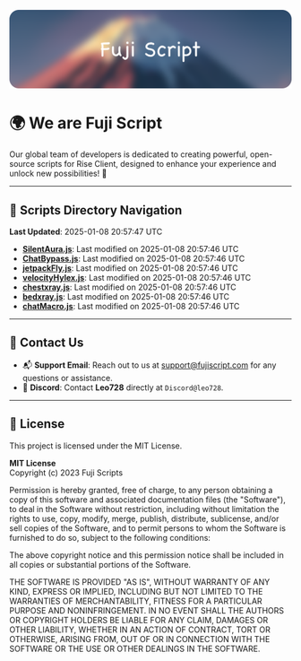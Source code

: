 ![Banner](.github/b.webp)

# 🌍 **We are Fuji Script**

Our global team of developers is dedicated to creating powerful, open-source scripts for Rise Client, designed to enhance your experience and unlock new possibilities! 🌟

---
<!-- SCRIPTS_NAVIGATION_START -->
## 📂 **Scripts Directory Navigation**

**Last Updated**: 2025-01-08 20:57:47 UTC

- **[SilentAura.js](scripts/SilentAura.js)**: Last modified on 2025-01-08 20:57:46 UTC
- **[ChatBypass.js](scripts/ChatBypass.js)**: Last modified on 2025-01-08 20:57:46 UTC
- **[jetpackFly.js](scripts/jetpackFly.js)**: Last modified on 2025-01-08 20:57:46 UTC
- **[velocityHylex.js](scripts/velocityHylex.js)**: Last modified on 2025-01-08 20:57:46 UTC
- **[chestxray.js](scripts/chestxray.js)**: Last modified on 2025-01-08 20:57:46 UTC
- **[bedxray.js](scripts/bedxray.js)**: Last modified on 2025-01-08 20:57:46 UTC
- **[chatMacro.js](scripts/chatMacro.js)**: Last modified on 2025-01-08 20:57:46 UTC

<!-- SCRIPTS_NAVIGATION_END -->

---

## 💬 **Contact Us**  
- 📬 **Support Email**: Reach out to us at [support@fujiscript.com](mailto:support@fujiscript.com) for any questions or assistance.  
- 💬 **Discord**: Contact **Leo728** directly at `Discord@leo728`.

---

## 📜 **License**

This project is licensed under the MIT License.  

**MIT License**  
Copyright (c) 2023 Fuji Scripts  

Permission is hereby granted, free of charge, to any person obtaining a copy of this software and associated documentation files (the "Software"), to deal in the Software without restriction, including without limitation the rights to use, copy, modify, merge, publish, distribute, sublicense, and/or sell copies of the Software, and to permit persons to whom the Software is furnished to do so, subject to the following conditions:  

The above copyright notice and this permission notice shall be included in all copies or substantial portions of the Software.  

THE SOFTWARE IS PROVIDED "AS IS", WITHOUT WARRANTY OF ANY KIND, EXPRESS OR IMPLIED, INCLUDING BUT NOT LIMITED TO THE WARRANTIES OF MERCHANTABILITY, FITNESS FOR A PARTICULAR PURPOSE AND NONINFRINGEMENT. IN NO EVENT SHALL THE AUTHORS OR COPYRIGHT HOLDERS BE LIABLE FOR ANY CLAIM, DAMAGES OR OTHER LIABILITY, WHETHER IN AN ACTION OF CONTRACT, TORT OR OTHERWISE, ARISING FROM, OUT OF OR IN CONNECTION WITH THE SOFTWARE OR THE USE OR OTHER DEALINGS IN THE SOFTWARE.  
